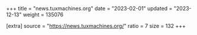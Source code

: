 +++
title = "news.tuxmachines.org"
date = "2023-02-01"
updated = "2023-12-13"
weight = 135076

[extra]
source = "https://news.tuxmachines.org/"
ratio = 7
size = 132
+++
